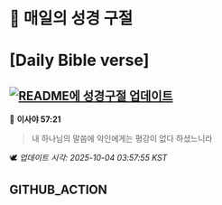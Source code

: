# 🙏 매일의 성경 구절
# [Daily Bible verse]
## [![README에 성경구절 업데이트](https://github.com/DONGSUKA/first_test/actions/workflows/update-readme-bible.yml/badge.svg)](https://github.com/DONGSUKA/first_test/actions/workflows/update-readme-bible.yml)
<!-- START_BIBLE_VERSE -->
📖 **이사야 57:21**
> 내 하나님의 말씀에 악인에게는 평강이 없다 하셨느니라

🕊️ _업데이트 시각: 2025-10-04 03:57:55 KST_
  <!-- END_BIBLE_VERSE -->
## GITHUB_ACTION
